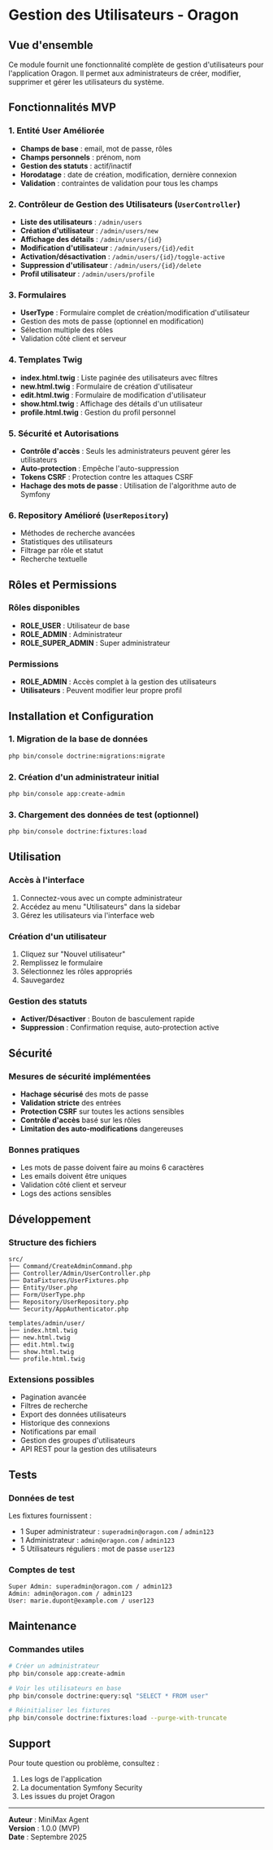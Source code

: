 # Gestion des Utilisateurs - Oragon

## Vue d'ensemble

Ce module fournit une fonctionnalité complète de gestion d'utilisateurs pour l'application Oragon. Il permet aux administrateurs de créer, modifier, supprimer et gérer les utilisateurs du système.

## Fonctionnalités MVP

### 1. Entité User Améliorée
- **Champs de base** : email, mot de passe, rôles
- **Champs personnels** : prénom, nom
- **Gestion des statuts** : actif/inactif
- **Horodatage** : date de création, modification, dernière connexion
- **Validation** : contraintes de validation pour tous les champs

### 2. Contrôleur de Gestion des Utilisateurs (`UserController`)
- **Liste des utilisateurs** : `/admin/users`
- **Création d'utilisateur** : `/admin/users/new`
- **Affichage des détails** : `/admin/users/{id}`
- **Modification d'utilisateur** : `/admin/users/{id}/edit`
- **Activation/désactivation** : `/admin/users/{id}/toggle-active`
- **Suppression d'utilisateur** : `/admin/users/{id}/delete`
- **Profil utilisateur** : `/admin/users/profile`

### 3. Formulaires
- **UserType** : Formulaire complet de création/modification d'utilisateur
- Gestion des mots de passe (optionnel en modification)
- Sélection multiple des rôles
- Validation côté client et serveur

### 4. Templates Twig
- **index.html.twig** : Liste paginée des utilisateurs avec filtres
- **new.html.twig** : Formulaire de création d'utilisateur
- **edit.html.twig** : Formulaire de modification d'utilisateur
- **show.html.twig** : Affichage des détails d'un utilisateur
- **profile.html.twig** : Gestion du profil personnel

### 5. Sécurité et Autorisations
- **Contrôle d'accès** : Seuls les administrateurs peuvent gérer les utilisateurs
- **Auto-protection** : Empêche l'auto-suppression
- **Tokens CSRF** : Protection contre les attaques CSRF
- **Hachage des mots de passe** : Utilisation de l'algorithme auto de Symfony

### 6. Repository Amélioré (`UserRepository`)
- Méthodes de recherche avancées
- Statistiques des utilisateurs
- Filtrage par rôle et statut
- Recherche textuelle

## Rôles et Permissions

### Rôles disponibles
- **ROLE_USER** : Utilisateur de base
- **ROLE_ADMIN** : Administrateur
- **ROLE_SUPER_ADMIN** : Super administrateur

### Permissions
- **ROLE_ADMIN** : Accès complet à la gestion des utilisateurs
- **Utilisateurs** : Peuvent modifier leur propre profil

## Installation et Configuration

### 1. Migration de la base de données
```bash
php bin/console doctrine:migrations:migrate
```

### 2. Création d'un administrateur initial
```bash
php bin/console app:create-admin
```

### 3. Chargement des données de test (optionnel)
```bash
php bin/console doctrine:fixtures:load
```

## Utilisation

### Accès à l'interface
1. Connectez-vous avec un compte administrateur
2. Accédez au menu "Utilisateurs" dans la sidebar
3. Gérez les utilisateurs via l'interface web

### Création d'un utilisateur
1. Cliquez sur "Nouvel utilisateur"
2. Remplissez le formulaire
3. Sélectionnez les rôles appropriés
4. Sauvegardez

### Gestion des statuts
- **Activer/Désactiver** : Bouton de basculement rapide
- **Suppression** : Confirmation requise, auto-protection active

## Sécurité

### Mesures de sécurité implémentées
- **Hachage sécurisé** des mots de passe
- **Validation stricte** des entrées
- **Protection CSRF** sur toutes les actions sensibles
- **Contrôle d'accès** basé sur les rôles
- **Limitation des auto-modifications** dangereuses

### Bonnes pratiques
- Les mots de passe doivent faire au moins 6 caractères
- Les emails doivent être uniques
- Validation côté client et serveur
- Logs des actions sensibles

## Développement

### Structure des fichiers
```
src/
├── Command/CreateAdminCommand.php
├── Controller/Admin/UserController.php
├── DataFixtures/UserFixtures.php
├── Entity/User.php
├── Form/UserType.php
├── Repository/UserRepository.php
└── Security/AppAuthenticator.php

templates/admin/user/
├── index.html.twig
├── new.html.twig
├── edit.html.twig
├── show.html.twig
└── profile.html.twig
```

### Extensions possibles
- Pagination avancée
- Filtres de recherche
- Export des données utilisateurs
- Historique des connexions
- Notifications par email
- Gestion des groupes d'utilisateurs
- API REST pour la gestion des utilisateurs

## Tests

### Données de test
Les fixtures fournissent :
- 1 Super administrateur : `superadmin@oragon.com` / `admin123`
- 1 Administrateur : `admin@oragon.com` / `admin123`
- 5 Utilisateurs réguliers : mot de passe `user123`

### Comptes de test
```
Super Admin: superadmin@oragon.com / admin123
Admin: admin@oragon.com / admin123
User: marie.dupont@example.com / user123
```

## Maintenance

### Commandes utiles
```bash
# Créer un administrateur
php bin/console app:create-admin

# Voir les utilisateurs en base
php bin/console doctrine:query:sql "SELECT * FROM user"

# Réinitialiser les fixtures
php bin/console doctrine:fixtures:load --purge-with-truncate
```

## Support

Pour toute question ou problème, consultez :
1. Les logs de l'application
2. La documentation Symfony Security
3. Les issues du projet Oragon

---

**Auteur** : MiniMax Agent  
**Version** : 1.0.0 (MVP)  
**Date** : Septembre 2025